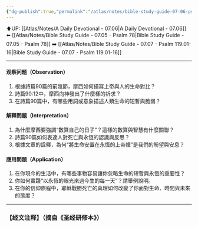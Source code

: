 ```yaml
---
{"dg-publish":true,"permalink":"/atlas/notes/bible-study-guide-07-06-psalm-90/"}
---
```


⬆️UP: [[Atlas/Notes/A Daily Devotional - 07.06\|A Daily Devotional - 07.06]]
⬅️ [[Atlas/Notes/Bible Study Guide - 07.05 - Psalm 78\|Bible Study Guide - 07.05 - Psalm 78]]
➡️ [[Atlas/Notes/Bible Study Guide - 07.07 - Psalm 119.01-16\|Bible Study Guide - 07.07 - Psalm 119.01-16]] 

---


#### 观察问题（Observation）

1. 根據詩篇90篇的前幾節，摩西如何描寫上帝與人的生命對比？
2. 詩篇90:12中，摩西向神發出了什麼樣的祈求？
3. 在詩篇90篇中，有哪些用詞或意象描述人類生命的短暫與脆弱？

#### 解釋問題（Interpretation）

1. 為什麼摩西要強調“數算自己的日子”？這樣的數算與智慧有什麼關聯？
2. 詩篇90篇如何表達人對死亡與永恆的認識與反思？
3. 根據文章的詮釋，為何“將生命安置在永恆的上帝裡”是我們的盼望與安息？

####  應用問題（Application）

1. 在你現今的生活中，有哪些事物容易讓你忽略生命的短暫與永恆的重要性？
2. 你如何實踐“以永恆的眼光來過今生的每一天”？請舉例說明。
3. 在你的信仰旅程中，耶穌戰勝死亡的真理如何改變了你面對生命、時間與未來的態度？

---
### 【经文注释】（摘自《圣经研修本》）

